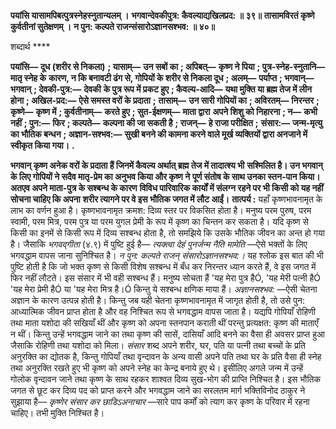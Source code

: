 **पयांसि यासामपिबत्पुत्रस्नेहस्नुतान्यलम् ।** **भगवान्देवकीपुत्र: कैवल्याद्यखिलप्रद: ॥ ३९॥** **तासामविरतं कृष्णे कुर्वतीनां सुतेक्षणम् ।** **न पुन: कल्पते राजन्संसारोऽज्ञानसश्भव: ॥ ४०॥** 

शब्दार्थ **** 

**पयांसि—** **दूध (शरीर से निकला)** **; यासाम्—** **उन सबों का** **; अपिबत्—** **कृष्ण ने पिया** **; पुत्र-स्नेह-स्नुतानि—** **मातृ स्नेह के** **कारण, न कि बनावटी ढंग से, गोपियों के शरीर से निकला दूध** **; अलम्—** **पर्याप्त** **; भगवान्—** **भगवान्** **; देवकी-पुत्र:—** **देवकी** **के पुत्र रूप में प्रकट हुए** **; कैवल्य-आदि—** **यथा मुक्ति या ब्रह्म तेज में लीन होना** **; अखिल-प्रद:—** **ऐसे समस्त वरों के प्रदाता** **;** **तासाम्—** **उन सारी गोपियों का** **; अविरतम्—** **निरन्तर** **; कृष्णे—** **कृष्ण में** **; कुर्वतीनाम्—** **करते हुए** **; सुत-ईक्षणम्—** **माता द्वारा** **अपने शिशु को निहारना** **; न—** **कभी नहीं** **; पुन:—** **फिर** **; कल्पते—** **कल्पना की जा सकती है** **; राजन्—** **हे राजा परीक्षित** **;** **संसार:—** **जन्म-मृत्यु का भौतिक बन्धन** **; अज्ञान-सश्भव:—** **सुखी बनने की कामना करने वाले मूर्ख व्यक्तियों द्वारा अनजाने में** **स्वीकृत किया गया।** **.** 

**भगवान् कृष्ण अनेक वरों के प्रदाता हैं जिनमें कैवल्य अर्थात् ब्रह्म तेज में तादात्श्य भी** **सश्मिलित है। उन भगवान् के लिए गोपियों ने सदैव मातृ-प्रेम का अनुभव किया और कृष्ण ने** **पूर्ण संतोष के साथ उनका स्तन-पान किया। अतएव अपने माता-पुत्र के सश्बन्ध के कारण** **विविध पारिवारिक कार्यों में संलग्न रहने पर भी किसी को यह नहीं सोचना चाहिए कि अपना** **शरीर त्यागने पर वे इस भौतिक जगत में लौट आईं।** **तात्पर्य :** यहाँ कृष्णभावनामृत के लाभ का वर्णन हुआ है। कृष्णभावनामृत क्रमश: दिव्य स्तर पर विकसित होता है। मनुष्य परम पुरुष, परम स्वामी, परम मित्र, परम पुत्र या परम युगल प्रेमी के रूप में कृष्ण का चिन्तन कर सकता है। यदि कृष्ण से किसी का इनमें से किसी रूप में दिव्य सश्बन्ध होता है, तो समझिये कि उसके भौतिक जीवन का अन्त हो गया है। जैसाकि *भगवद्गीता* (४.९) में पुष्टि हुई है— *त्यक्त्वा देहं पुनर्जन्म नैति मामेति* —ऐसे भक्तों के लिए भगवद्धाम वापस जाना सुनिश्चित है। *न पुन:* *कल्पते राजन् संसारोऽज्ञानसश्भव:।* यह श्लोक इस बात की भी पुष्टि होती है कि जो भक्त कृष्ण से किसी विशेष सश्बन्ध में बँध कर निरन्तर ध्यान करते हैं, वे इस जगत में फिर नहीं लौटते। इस संसार में भी वही सश्बन्ध हैं। मनुष्य सोचता हैं 'यह मेरा पुत्र हैÓ, 'यह मेरी पत्नी हैÓ 'यह मेरा प्रेमी हैÓ या 'यह मेरा मित्र है।Ó किन्तु ये सश्बन्ध क्षणिक माया हैं। *अज्ञानसश्भव:* —ऐसी चेतना अज्ञान के कारण उत्पन्न होती है। किन्तु जब यही चेतना कृष्णभावनामृत में जागृत होती है, तो उसे पुन: आध्यात्मिक जीवन प्राप्त होता है और वह निश्चित रूप से भगवद्धाम वापस जाता है। यद्यपि गोपियाँ रोहिणी तथा माता यशोदा की सखियाँ थीं और कृष्ण को अपना स्तनपान कराती थीं परन्तु प्रत्यक्षत: कृष्ण की माताएँ न थीं। किन्तु उन्हें भगवद्धाम जाने का तथा कृष्ण की सासें, दासियाँ आदि बनने का वैसा ही अवसर प्राप्त हुआ जैसाकि रोहिणी तथा यशोदा को मिला। *संसार* शब्द अपने शरीर, घर, पति या पत्नी तथा बच्चों के प्रति अनुरक्ति का द्योतक है, किन्तु गोपियाँ तथा वृन्दावन के अन्य वासी अपने पति तथा घर के प्रति वैसा ही स्नेह तथा अनुरक्ति रखते हुए भी कृष्ण को अपने स्नेह का केन्द्र बनाये हुए थे। इसीलिए अगले जन्म में उन्हें गोलोक वृन्दावन जाने तथा कृष्ण के साथ रहकर शाश्वत दिव्य सुख-भोग की प्राप्ति निश्चित है। इस भौतिक जगत से छूट कर दिव्य पद को प्राप्त करने और भगवद्धाम जाने का सरलतम मार्ग भक्तिविनोद ठाकुर ने सुझाया है— *कृष्णेर संसार कर छाडिऽअनाचार* —सारे पाप कर्मों को त्याग कर कृष्ण के परिवार में रहना चाहिए। तभी मुक्ति निश्चित है।  